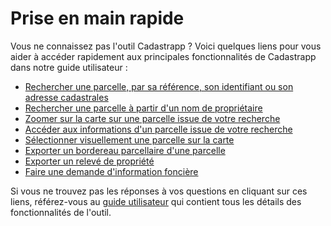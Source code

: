# Prise en main rapide

Vous ne connaissez pas l'outil Cadastrapp ? Voici quelques liens pour vous aider à accéder rapidement aux principales fonctionnalités de Cadastrapp dans notre guide utilisateur :

- [Rechercher une parcelle, par sa référence, son identifiant ou son adresse cadastrales](../rechercher_parcelle/)
- [Rechercher une parcelle à partir d'un nom de propriétaire](../rechercher_et_selectionner/rechercher_proprietaire/)
- [Zoomer sur la carte sur une parcelle issue de votre recherche](../rechercher_coproprietaire/#manipulation-des-resultats-des-selections)
- [Accéder aux informations d'un parcelle issue de votre recherche](../fiche_informations_parcellaire/)
- [Sélectionner visuellement une parcelle sur la carte](../selectionner_parcelle/)
- [Exporter un bordereau parcellaire d'une parcelle](../bordereau_parcellaire/)
- [Exporter un relevé de propriété](../releve_propriete/)
- [Faire une demande d'information foncière](../demande_information_fonciere/)

Si vous ne trouvez pas les réponses à vos questions en cliquant sur ces liens, référez-vous au [guide utilisateur](../rechercher_et_selectionner/) qui contient tous les détails des fonctionnalités de l'outil.